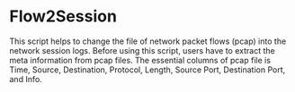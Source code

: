# Flow2Session

This script helps to change the file of network packet flows (pcap) into the network session logs.
Before using this script, users have to extract the meta information from pcap files.
The essential columns of pcap file is Time,	Source,	Destination,	Protocol,	Length,	Source Port,	Destination Port,	and Info.
